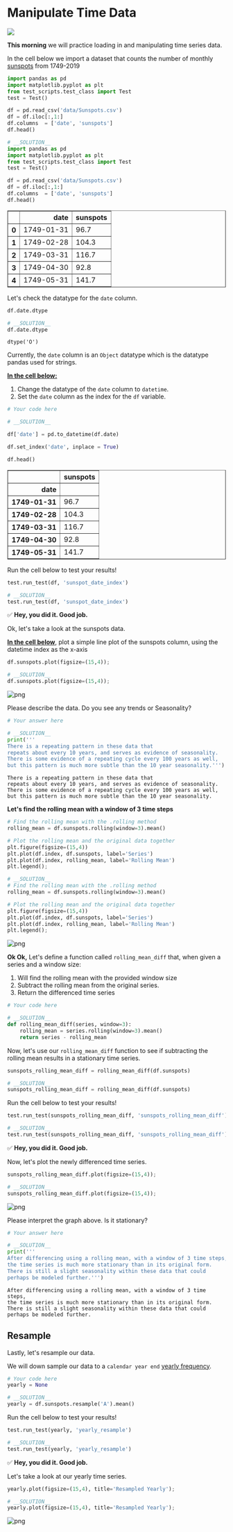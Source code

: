 # Manipulate Time Data

![](https://media.giphy.com/media/d3yxg15kJppJilnW/giphy.gif)

**This morning** we will practice loading in and manipulating time series data.

In the cell below we import a dataset that counts the number of monthly [sunspots](https://en.wikipedia.org/wiki/Sunspot#:~:text=Sunspots%20are%20temporary%20phenomena%20on,pairs%20of%20opposite%20magnetic%20polarity.) from 1749-2019


```python
import pandas as pd
import matplotlib.pyplot as plt
from test_scripts.test_class import Test
test = Test()

df = pd.read_csv('data/Sunspots.csv')
df = df.iloc[:,1:]
df.columns  = ['date', 'sunspots']
df.head()
```


```python
# __SOLUTION__
import pandas as pd
import matplotlib.pyplot as plt
from test_scripts.test_class import Test
test = Test()

df = pd.read_csv('data/Sunspots.csv')
df = df.iloc[:,1:]
df.columns  = ['date', 'sunspots']
df.head()
```




<div>
<style scoped>
    .dataframe tbody tr th:only-of-type {
        vertical-align: middle;
    }

    .dataframe tbody tr th {
        vertical-align: top;
    }

    .dataframe thead th {
        text-align: right;
    }
</style>
<table border="1" class="dataframe">
  <thead>
    <tr style="text-align: right;">
      <th></th>
      <th>date</th>
      <th>sunspots</th>
    </tr>
  </thead>
  <tbody>
    <tr>
      <th>0</th>
      <td>1749-01-31</td>
      <td>96.7</td>
    </tr>
    <tr>
      <th>1</th>
      <td>1749-02-28</td>
      <td>104.3</td>
    </tr>
    <tr>
      <th>2</th>
      <td>1749-03-31</td>
      <td>116.7</td>
    </tr>
    <tr>
      <th>3</th>
      <td>1749-04-30</td>
      <td>92.8</td>
    </tr>
    <tr>
      <th>4</th>
      <td>1749-05-31</td>
      <td>141.7</td>
    </tr>
  </tbody>
</table>
</div>



Let's check the datatype for the `date` column.


```python
df.date.dtype
```


```python
# __SOLUTION__
df.date.dtype
```




    dtype('O')



Currently, the `date` column is an `Object` datatype which is the datatype pandas used for strings.

<u><b>In the cell below:</b></u>
1. Change the datatype of the `date` column to `datetime`.
2. Set the `date` column as the index for the `df` variable.


```python
# Your code here

```


```python
# __SOLUTION__

df['date'] = pd.to_datetime(df.date)

df.set_index('date', inplace = True)

df.head()
```




<div>
<style scoped>
    .dataframe tbody tr th:only-of-type {
        vertical-align: middle;
    }

    .dataframe tbody tr th {
        vertical-align: top;
    }

    .dataframe thead th {
        text-align: right;
    }
</style>
<table border="1" class="dataframe">
  <thead>
    <tr style="text-align: right;">
      <th></th>
      <th>sunspots</th>
    </tr>
    <tr>
      <th>date</th>
      <th></th>
    </tr>
  </thead>
  <tbody>
    <tr>
      <th>1749-01-31</th>
      <td>96.7</td>
    </tr>
    <tr>
      <th>1749-02-28</th>
      <td>104.3</td>
    </tr>
    <tr>
      <th>1749-03-31</th>
      <td>116.7</td>
    </tr>
    <tr>
      <th>1749-04-30</th>
      <td>92.8</td>
    </tr>
    <tr>
      <th>1749-05-31</th>
      <td>141.7</td>
    </tr>
  </tbody>
</table>
</div>



Run the cell below to test your results!


```python
test.run_test(df, 'sunspot_date_index')
```


```python
# __SOLUTION__
test.run_test(df, 'sunspot_date_index')
```


✅ **Hey, you did it.  Good job.**


Ok, let's take a look at the sunspots data.

<u><b>In the cell below</b></u>, plot a simple line plot of the sunspots column, using the datetime index as the x-axis


```python
df.sunspots.plot(figsize=(15,4));
```


```python
# __SOLUTION__
df.sunspots.plot(figsize=(15,4));
```


![png](index_files/index_15_0.png)


Please describe the data. Do you see any trends or Seasonality?


```python
# Your answer here

```


```python
# __SOLUTION__
print('''
There is a repeating pattern in these data that 
repeats about every 10 years, and serves as evidence of seasonality. 
There is some evidence of a repeating cycle every 100 years as well,
but this pattern is much more subtle than the 10 year seasonality.''')
```

    
    There is a repeating pattern in these data that 
    repeats about every 10 years, and serves as evidence of seasonality. 
    There is some evidence of a repeating cycle every 100 years as well,
    but this pattern is much more subtle than the 10 year seasonality.


**Let's find the rolling mean with a window of 3 time steps**


```python
# Find the rolling mean with the .rolling method
rolling_mean = df.sunspots.rolling(window=3).mean()

# Plot the rolling mean and the original data together
plt.figure(figsize=(15,4))
plt.plot(df.index, df.sunspots, label='Series')
plt.plot(df.index, rolling_mean, label='Rolling Mean')
plt.legend();
```


```python
# __SOLUTION__
# Find the rolling mean with the .rolling method
rolling_mean = df.sunspots.rolling(window=3).mean()

# Plot the rolling mean and the original data together
plt.figure(figsize=(15,4))
plt.plot(df.index, df.sunspots, label='Series')
plt.plot(df.index, rolling_mean, label='Rolling Mean')
plt.legend();
```


![png](index_files/index_21_0.png)


**Ok Ok,** Let's define a function called `rolling_mean_diff` that, when given a series and a window size:
1. Will find the rolling mean with the provided window size
2. Subtract the rolling mean from the original series. 
3. Return the differenced time series


```python
# Your code here
```


```python
# __SOLUTION__
def rolling_mean_diff(series, window=3):
    rolling_mean = series.rolling(window=3).mean()
    return series - rolling_mean
```

Now,  let's use our `rolling_mean_diff` function to see if subtracting the rolling mean results in a stationary time series.


```python
sunspots_rolling_mean_diff = rolling_mean_diff(df.sunspots)
```


```python
# __SOLUTION__
sunspots_rolling_mean_diff = rolling_mean_diff(df.sunspots)
```

Run the cell below to test your results!


```python
test.run_test(sunspots_rolling_mean_diff, 'sunspots_rolling_mean_diff')
```


```python
# __SOLUTION__
test.run_test(sunspots_rolling_mean_diff, 'sunspots_rolling_mean_diff')
```


✅ **Hey, you did it.  Good job.**


Now, let's plot the newly differenced time series.


```python
sunspots_rolling_mean_diff.plot(figsize=(15,4));
```


```python
# __SOLUTION__
sunspots_rolling_mean_diff.plot(figsize=(15,4));
```


![png](index_files/index_33_0.png)


Please interpret the graph above. Is it stationary?


```python
# Your answer here

```


```python
# __SOLUTION__
print('''
After differencing using a rolling mean, with a window of 3 time steps,
the time series is much more stationary than in its original form.
There is still a slight seasonality within these data that could
perhaps be modeled further.''')
```

    
    After differencing using a rolling mean, with a window of 3 time steps,
    the time series is much more stationary than in its original form.
    There is still a slight seasonality within these data that could
    perhaps be modeled further.


## Resample

Lastly, let's resample our data.

We will down sample our data to a `calendar year end` [yearly frequency](https://pandas.pydata.org/pandas-docs/stable/user_guide/timeseries.html#dateoffset-objects).



```python
# Your code here
yearly = None
```


```python
# __SOLUTION__
yearly = df.sunspots.resample('A').mean()
```

Run the cell below to test your results!


```python
test.run_test(yearly, 'yearly_resample')
```


```python
# __SOLUTION__
test.run_test(yearly, 'yearly_resample')
```


✅ **Hey, you did it.  Good job.**


Let's take a look at our yearly time series.


```python
yearly.plot(figsize=(15,4), title='Resampled Yearly');
```


```python
# __SOLUTION__
yearly.plot(figsize=(15,4), title='Resampled Yearly');
```


![png](index_files/index_46_0.png)

